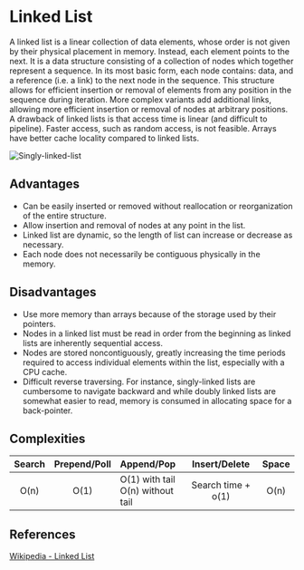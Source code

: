 # Linked List

A linked list is a linear collection of data elements, whose order is not given by their physical 
placement in memory. Instead, each element points to the next. It is a data structure consisting of a collection of nodes 
which together represent a sequence. In its most basic form, each node contains: data, and a reference (i.e. a link) 
to the next node in the sequence. This structure allows for efficient insertion or removal of elements from any position in the
sequence during iteration. More complex variants add additional links, allowing more efficient insertion or removal of nodes
at arbitrary positions. A drawback of linked lists is that access time is linear (and difficult to pipeline). 
Faster access, such as random access, is not feasible. Arrays have better cache locality compared to linked lists.

![Singly-linked-list](https://camo.githubusercontent.com/37013b59008ed49a6701968da6b182eb6a9d24c8/68747470733a2f2f75706c6f61642e77696b696d656469612e6f72672f77696b6970656469612f636f6d6d6f6e732f362f36642f53696e676c792d6c696e6b65642d6c6973742e737667)

## Advantages
* Can be easily inserted or removed without reallocation or reorganization of the entire structure.
* Allow insertion and removal of nodes at any point in the list.
* Linked list are dynamic, so the length of list can increase or decrease as necessary.
* Each node does not necessarily be contiguous physically in the memory.

## Disadvantages
* Use more memory than arrays because of the storage used by their pointers.
* Nodes in a linked list must be read in order from the beginning as linked lists are inherently sequential access.
* Nodes are stored noncontiguously, greatly increasing the time periods required to access individual elements within the list, especially with a CPU cache.
* Difficult reverse traversing. For instance, singly-linked lists are cumbersome to navigate backward and while doubly linked lists are somewhat easier to read, memory is consumed in allocating space for a back-pointer.

## Complexities
|Search|Prepend/Poll|Append/Pop|Insert/Delete|Space|
|:----:|:----------:|:---------|:-----------:|:---:|
|O(n)|O(1)|O(1) with tail<br>O(n) without tail|Search time + o(1)|O(n)|

## References
[Wikipedia - Linked List](https://en.wikipedia.org/wiki/Linked_list)
